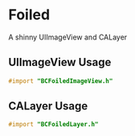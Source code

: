 # Foiled
A shinny UIImageView and CALayer

## UIImageView Usage
```objective-c
#import "BCFoiledImageView.h"
```

## CALayer Usage
```objective-c
#import "BCFoiledLayer.h"
```
